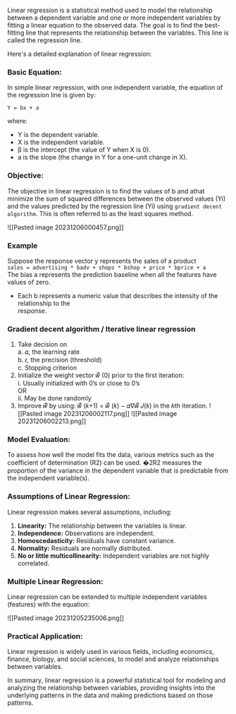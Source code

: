   
Linear regression is a statistical method used to model the relationship between a dependent variable and one or more independent variables by fitting a linear equation to the observed data. The goal is to find the best-fitting line that represents the relationship between the variables. This line is called the regression line.

Here's a detailed explanation of linear regression:

### Basic Equation:

In simple linear regression, with one independent variable, the equation of the regression line is given by:

`Y = bx + a`

where:

- Y is the dependent variable.
- X is the independent variable.
- β​ is the intercept (the value of Y when X is 0).
- a​ is the slope (the change in Y for a one-unit change in X).

### Objective:

The objective in linear regression is to find the values of b​ and a​ that minimize the sum of squared differences between the observed values (Yi​) and the values predicted by the regression line (Yi​) using `gradient decent algorithm`. This is often referred to as the least squares method.

![[Pasted image 20231206000457.png]]


### Example
Suppose the response vector y represents the sales of a product  
 `sales = advertising * badv + shops * bshop + price * bprice + a`  
The bias a represents the prediction baseline when all the features have  values of zero.
- Each b represents a numeric value that describes the intensity of the relationship to the  
response.

### Gradient decent algorithm / Iterative linear regression

1. Take decision on  
        a. 𝛼, the learning rate  
        b. 𝜖, the precision (threshold)  
        c. Stopping criterion
2. Initialize the weight vector 𝑤⃗⃗ (0) prior to the first iteration:  
        i. Usually initialized with 0’s or close to 0’s  
        OR  
        ii. May be done randomly
3. Improve 𝑤⃗⃗ by using: 𝑤⃗⃗ (𝑘+1) = 𝑤⃗⃗ (𝑘) − 𝛼∇𝑤⃗⃗ 𝐽(𝑘) in the 𝑘th iteration.
   ![[Pasted image 20231206002117.png]]
   ![[Pasted image 20231206002213.png]]
   

### Model Evaluation:

To assess how well the model fits the data, various metrics such as the coefficient of determination (R2) can be used. �2R2 measures the proportion of the variance in the dependent variable that is predictable from the independent variable(s).

### Assumptions of Linear Regression:

Linear regression makes several assumptions, including:

1. **Linearity:** The relationship between the variables is linear.
2. **Independence:** Observations are independent.
3. **Homoscedasticity:** Residuals have constant variance.
4. **Normality:** Residuals are normally distributed.
5. **No or little multicollinearity:** Independent variables are not highly correlated.

### Multiple Linear Regression:

Linear regression can be extended to multiple independent variables (features) with the equation:

![[Pasted image 20231205235006.png]]


### Practical Application:

Linear regression is widely used in various fields, including economics, finance, biology, and social sciences, to model and analyze relationships between variables.

In summary, linear regression is a powerful statistical tool for modeling and analyzing the relationship between variables, providing insights into the underlying patterns in the data and making predictions based on those patterns.